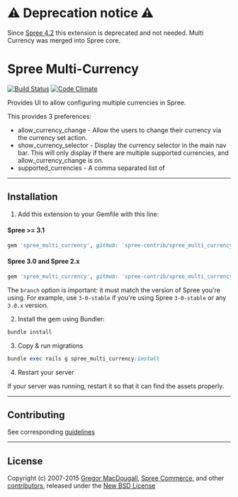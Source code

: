 # ⚠️ Deprecation notice ⚠️
Since [Spree 4.2](https://guides.spreecommerce.org/release_notes/4_2_0.html) this extension is deprecated and not needed. Multi Currency was merged into Spree core.

# Spree Multi-Currency

[![Build Status](https://travis-ci.org/spree-contrib/spree_multi_currency.svg?branch=master)](https://travis-ci.org/spree-contrib/spree_multi_currency)
[![Code Climate](https://codeclimate.com/github/spree-contrib/spree_multi_currency/badges/gpa.svg)](https://codeclimate.com/github/spree-contrib/spree_multi_currency)

Provides UI to allow configuring multiple currencies in Spree.

This provides 3 preferences:

* allow_currency_change - Allow the users to change their currency via the currency set action.
* show_currency_selector - Display the currency selector in the main nav bar.  This will only display if there are multiple supported currencies, and allow_currency_change is on.
* supported_currencies - A comma separated list of

---

## Installation

1. Add this extension to your Gemfile with this line:

  #### Spree >= 3.1

  ```ruby
  gem 'spree_multi_currency', github: 'spree-contrib/spree_multi_currency'
  ```

  #### Spree 3.0 and Spree 2.x

  ```ruby
  gem 'spree_multi_currency', github: 'spree-contrib/spree_multi_currency', branch: 'X-X-stable'
  ```

  The `branch` option is important: it must match the version of Spree you're using.
  For example, use `3-0-stable` if you're using Spree `3-0-stable` or any `3.0.x` version.

2. Install the gem using Bundler:
  ```ruby
  bundle install
  ```

3. Copy & run migrations
  ```ruby
  bundle exec rails g spree_multi_currency:install
  ```

4. Restart your server

  If your server was running, restart it so that it can find the assets properly.

---

## Contributing

See corresponding [guidelines][1]

---

## License

Copyright (c) 2007-2015 [Gregor MacDougall][5], [Spree Commerce][2], and other [contributors][3], released under the [New BSD License][4]

[1]: https://github.com/spree-contrib/spree_multi_currency/blob/master/CONTRIBUTING.md
[2]: https://github.com/spree
[3]: https://github.com/spree-contrib/spree_multi_currency/contributors
[4]: https://github.com/spree-contrib/spree_multi_currency/blob/master/LICENSE.md
[5]: https://github.com/freerunningtech
